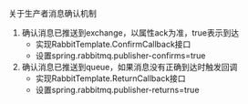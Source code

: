 关于生产者消息确认机制
1. 确认消息已推送到exchange，以属性ack为准，true表示到达
    * 实现RabbitTemplate.ConfirmCallback接口
    * 设置spring.rabbitmq.publisher-confirms=true
2. 确认消息已推送到queue，如果消息没有正确到达时触发回调
    * 实现RabbitTemplate.ReturnCallback接口
    * 设置spring.rabbitmq.publisher-returns=true